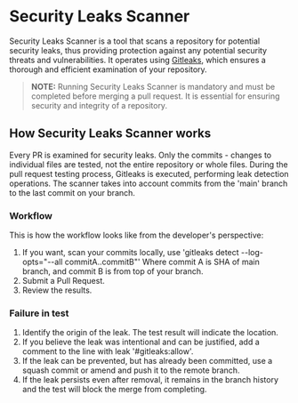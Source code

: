 # Security Leaks Scanner

Security Leaks Scanner is a tool that scans a repository for potential 
security leaks, thus providing protection against any potential security threats and vulnerabilities. It operates using [Gitleaks](https://github.com/zricethezav/gitleaks), which ensures a thorough and efficient 
examination of your repository. 

> **NOTE:** Running Security Leaks Scanner is mandatory and must be completed 
> before merging a pull request. It is essential for ensuring security 
> and integrity of a repository.

## How Security Leaks Scanner works

Every PR is examined for security leaks. Only the commits - changes to individual files are 
tested, not the entire repository or whole files. During the pull request testing process, 
Gitleaks is executed, performing leak detection operations. The scanner takes into account 
commits from the 'main' branch to the last commit on your branch.

### Workflow

This is how the workflow looks like from the developer's perspective:

1. If you want, scan your commits locally, use 'gitleaks detect --log-opts="--all commitA..commitB"' 
Where commit A is SHA of main branch, and commit B is from top of your branch.
2. Submit a Pull Request.
3. Review the results.

### Failure in test

1. Identify the origin of the leak. The test result will indicate the location.
2. If you believe the leak was intentional and can be justified, add a comment to the 
line with leak '#gitleaks:allow'.
3. If the leak can be prevented, but has already been committed, use a squash commit or 
amend and push it to the remote branch.
4. If the leak persists even after removal, it remains in the branch history and the 
test will block the merge from completing.